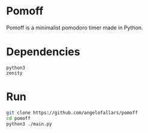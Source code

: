 # Pomoff

Pomoff is a minimalist pomodoro timer made in Python.

# Dependencies

```
python3
zenity
```

# Run

```bash
git clone https://github.com/angelofallars/pomoff
cd pomoff
python3 ./main.py
```
